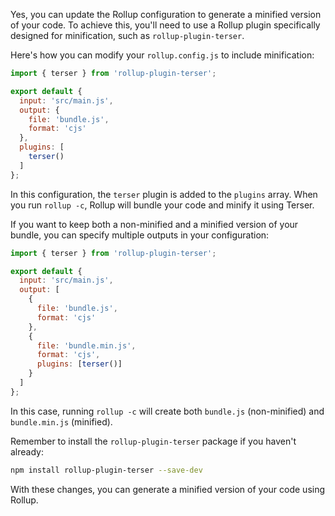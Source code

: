Yes, you can update the Rollup configuration to generate a minified version of your code. To achieve this, you'll need to use a Rollup plugin specifically designed for minification, such as `rollup-plugin-terser`.

Here's how you can modify your `rollup.config.js` to include minification:

```javascript
import { terser } from 'rollup-plugin-terser';

export default {
  input: 'src/main.js',
  output: {
    file: 'bundle.js',
    format: 'cjs'
  },
  plugins: [
    terser()
  ]
};
```

In this configuration, the `terser` plugin is added to the `plugins` array. When you run `rollup -c`, Rollup will bundle your code and minify it using Terser.

If you want to keep both a non-minified and a minified version of your bundle, you can specify multiple outputs in your configuration:

```javascript
import { terser } from 'rollup-plugin-terser';

export default {
  input: 'src/main.js',
  output: [
    {
      file: 'bundle.js',
      format: 'cjs'
    },
    {
      file: 'bundle.min.js',
      format: 'cjs',
      plugins: [terser()]
    }
  ]
};
```

In this case, running `rollup -c` will create both `bundle.js` (non-minified) and `bundle.min.js` (minified).

Remember to install the `rollup-plugin-terser` package if you haven't already:

```bash
npm install rollup-plugin-terser --save-dev
```

With these changes, you can generate a minified version of your code using Rollup.

